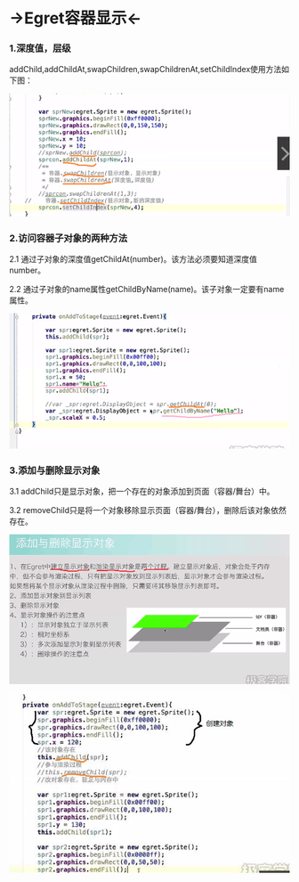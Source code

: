 
# ->Egret容器显示<-

### 1.深度值，层级
addChild,addChildAt,swapChildren,swapChildrenAt,setChildIndex使用方法如下图：

![](images/深度值.png)
### 2.访问容器子对象的两种方法
2.1 通过子对象的深度值getChildAt(number)。该方法必须要知道深度值number。

2.2 通过子对象的name属性getChildByName(name)。该子对象一定要有name属性。

![](images/访问子容器的两种方法.png)
### 3.添加与删除显示对象
3.1 addChild只是显示对象，把一个存在的对象添加到页面（容器/舞台）中。

3.2 removeChild只是将一个对象移除显示页面（容器/舞台），删除后该对象依然存在。

![](images/添加、删除1.png)

![](images/添加、删除.jpg)
